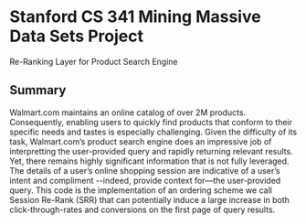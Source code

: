 # Stanford CS 341 Mining Massive Data Sets Project
Re-Ranking Layer for Product Search Engine

## Summary

Walmart.com maintains an online catalog of over 2M products. Consequently, enabling users
to quickly find products that conform to their specific needs and tastes is especially
challenging. Given the difficulty of its task, Walmart.com’s product search engine does
an impressive job of interpretting the user-provided query and rapidly returning relevant
results. Yet, there remains highly significant information that is not fully leveraged. The
details of a user’s online shopping session are indicative of a user’s intent and compliment
--indeed, provide context for—the user-provided query. This code is the implementation of
an ordering scheme we call Session Re-Rank (SRR) that can potentially induce a large increase
in both click-through-rates and conversions on the first page of query results.


